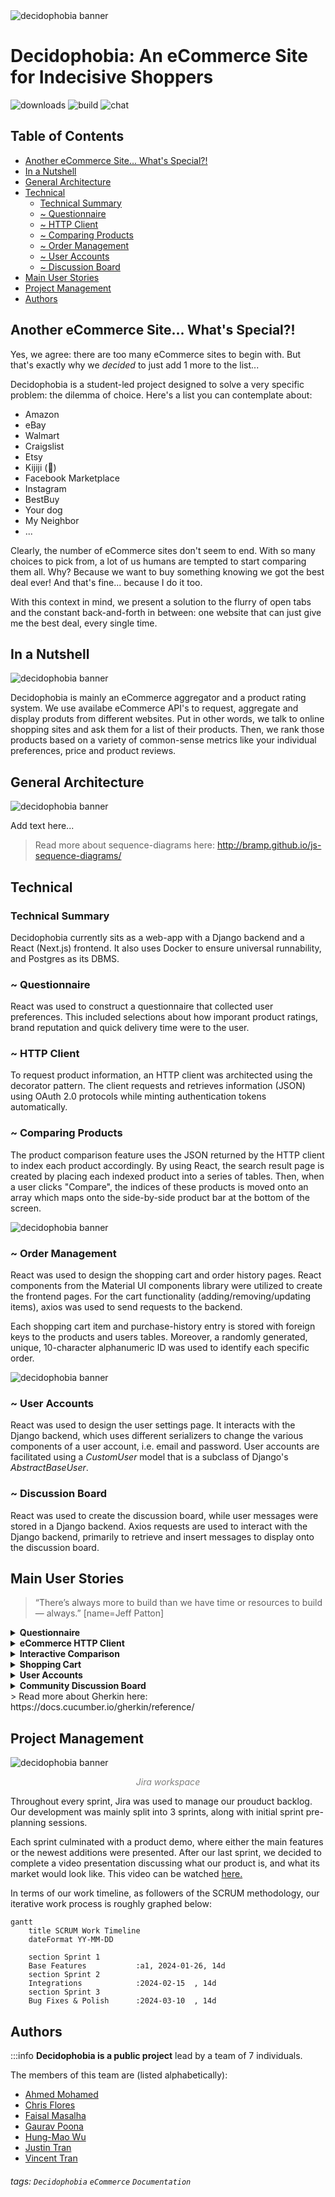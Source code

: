 <img src="README_images/decidophobia banner.png" alt="decidophobia banner"/>

**Decidophobia**: An eCommerce Site for Indecisive Shoppers 
===
![downloads](https://img.shields.io/github/downloads/atom/atom/total.svg)
![build](https://img.shields.io/appveyor/ci/:user/:repo.svg)
![chat](https://img.shields.io/discord/:serverId.svg)

## Table of Contents

<!-- TOC start (generated with https://github.com/derlin/bitdowntoc) -->

- [Another eCommerce Site... What's Special?!](#another-ecommerce-site-whats-special)
- [In a Nutshell](#in-a-nutshell)
- [General Architecture](#general-architecture)
- [Technical](#technical)
   * [Technical Summary](#technical-summary)
   * [~ Questionnaire](#-questionnaire)
   * [~ HTTP Client](#-http-client)
   * [~ Comparing Products](#-comparing-products)
   * [~ Order Management](#-order-management)
   * [~ User Accounts](#-user-accounts)
   * [~ Discussion Board](#-discussion-board)
- [Main User Stories](#main-user-stories)
- [Project Management](#project-management)
- [Authors](#authors)

<!-- TOC end -->

<!-- TOC --><a name="another-ecommerce-site-whats-special"></a>
## Another eCommerce Site... What's Special?!
Yes, we agree: there are too many eCommerce sites to begin with. But that's exactly why we *decided* to just add 1 more to the list...

Decidophobia is a student-led project designed to solve a very specific problem: the dilemma of choice. Here's a list you can contemplate about:
* Amazon
* eBay
* Walmart
* Craigslist
* Etsy
* Kijiji (🍁)
* Facebook Marketplace
* Instagram
* BestBuy
* Your dog
* My Neighbor
* ...

Clearly, the number of eCommerce sites don't seem to end. With so many choices to pick from, a lot of us humans are tempted to start comparing them all. Why? Because we want to buy something knowing we got the best deal ever! And that's fine... because I do it too. 

With this context in mind, we present a solution to the flurry of open tabs and the constant back-and-forth in between: one website that can just give me the best deal, every single time. 

<!-- TOC --><a name="in-a-nutshell"></a>
## In a Nutshell
<img src="README_images/home_screen.png" alt="decidophobia banner"/>

Decidophobia is mainly an eCommerce aggregator and a product rating system. We use availabe eCommerce API's to request, aggregate and display produts from different websites. Put in other words, we talk to online shopping sites and ask them for a list of their products. Then, we rank those products based on a variety of common-sense metrics like your individual preferences, price and product reviews. 


<!-- TOC --><a name="general-architecture"></a>
## General Architecture

<img src="README_images/general_architecture.png" alt="decidophobia banner"/>

Add text here...
> Read more about sequence-diagrams here: http://bramp.github.io/js-sequence-diagrams/

<!-- TOC --><a name="technical"></a>
## Technical
<!-- TOC --><a name="technical-summary"></a>
### Technical Summary
Decidophobia currently sits as a web-app with a Django backend and a React (Next.js) frontend. It also uses Docker to ensure universal runnability, and Postgres as its DBMS.

<!-- TOC --><a name="-questionnaire"></a>
### ~ Questionnaire
React was used to construct a questionnaire that collected user preferences. This included selections about how imporant product ratings, brand reputation and quick delivery time were to the user. 

<!-- TOC --><a name="-http-client"></a>
### ~ HTTP Client
To request product information, an HTTP client was architected using the decorator pattern. The client requests and retrieves information (JSON) using OAuth 2.0 protocols while minting authentication tokens automatically. 

<!-- TOC --><a name="-comparing-products"></a>
### ~ Comparing Products
The product comparison feature uses the JSON returned by the HTTP client to index each product accordingly. By using React, the search result page is created by placing each indexed product into a series of tables. Then, when a user clicks "Compare", the indices of these products is moved onto an array which maps onto the side-by-side product bar at the bottom of the screen. 

<img src="README_images/product_comparison.png" alt="decidophobia banner"/>

<!-- TOC --><a name="-order-management"></a>
### ~ Order Management
React was used to design the shopping cart and order history pages. React components from the Material UI components library were utilized to create the frontend pages. For the cart functionality (adding/removing/updating items), axios was used to send requests to the backend.

Each shopping cart item and purchase-history entry is stored with foreign keys to the products and users tables. Moreover, a randomly generated, unique, 10-character alphanumeric ID was used to identify each specific order.

<img src="README_images/shopping_cart.png" alt="decidophobia banner"/>

<!-- TOC --><a name="-user-accounts"></a>
### ~ User Accounts
React was used to design the user settings page. It interacts with the Django backend, which uses different serializers to change the various components of a user account, i.e. email and password. User accounts are facilitated using a *CustomUser* model that is a subclass of Django's *AbstractBaseUser*.

<!-- TOC --><a name="-discussion-board"></a>
### ~ Discussion Board
React was used to create the discussion board, while user messages were stored in a Django backend. Axios requests are used to interact with the Django backend, primarily to retrieve and insert messages to display onto the discussion board.

<!-- TOC --><a name="main-user-stories"></a>
## Main User Stories

> “There’s always more to build than we have time or resources to build — always.” [name=Jeff Patton]
<details> 
    <summary><strong>Questionnaire</strong></summary>
    
```gherkin=
Feature: Questionairre
  As an frequent shopper, I want to quickly select
  all my individual preferences like budget, favorite
  sites, and delivery time.
  
  Scenario: User arrives at the home page
    Given I clicked on "SearchFilter",
    Then I can toggle my unique preferences
    And get results that are curated appropriately.
```
</details>

<details>
    <summary><strong>eCommerce HTTP Client </strong></summary>
    
```gherkin=
Feature: eCommerce HTTP Client
  As an indecisive shopper, I want to see results 
  from all the eCommerce sites I request for. 
  
  Scenario: User types item name into the search bar
    Given I selected my preferred shopping sites,
    When I click "search"
    Then I will get a list of curated products.
```
</details>

<details>
    <summary><b>Interactive Comparison</b></summary>
    
```gherkin=
Feature: Interactive Comparison
  As a shopper on a budget, I want to interactively
  compare the main features of different products. 
  
  Scenario: User is directed to the search results
    Given I found a suitable product,
    When I click "Compare"
    Then I can compare products side-by-side.
```
</details>
<details>
<summary><b>Shopping Cart</b></summary>

```gherkin=
Feature: Shopping Cart
  As a casual shopper, I want to put items in my shopping cart
  because I want to manage items before I checkout.

  Scenario: User adds item to cart
    Given I'm a logged-in user
    When I go to the item page
    And I click "Add item to cart"
    Then the quantity of items in my cart should go up
    And my subtotal should increment accordingly.
```
</details>

<details>
    <summary><b>User Accounts</b></summary>
    
```gherkin=
Feature: User Accounts
  As an avid shopper, I want to be able to be able to change my
  user account information. 

  Scenario: I want to update my account information
    Given I am logged in
    When I navigate to the settings page
    And I click on the button to change my password, email, etc.
    Then the database will be updated with the new information
    And the changes will be reflected in the GUI
```
</details>

<details>
    <summary><b>Community Discussion Board</b></summary>
    
```gherkin=
Feature: Discussion Board
  As a shopper with FOMO, I want a place to interact with other 
    shoppers where I can discuss the best deals and sales in 
    the website.

  Scenario: I want to look for the hottest new deals
    Given I am logged in,
    When I navigate to the discussion board
    Then I find discussions about different, linked products.
```
</details>
> Read more about Gherkin here: https://docs.cucumber.io/gherkin/reference/


<!-- TOC --><a name="project-management"></a>
## Project Management
<img src="README_images/jira.png" alt="decidophobia banner"/>
<p style="text-align:center;color:grey;"><em> Jira workspace </em>  </p>

Throughout every sprint, Jira was used to manage our prouduct backlog. Our development was mainly split into 3 sprints, along with initial sprint pre-planning sessions. 

Each sprint culminated with a product demo, where either the main features or the newest additions were presented. After our last sprint, we decided to complete a video presentation discussing what our product is, and what its market would look like. 
This video can be watched <a href="https://youtu.be/VAtVXeAbKok">here.</a>

In terms of our work timeline, as followers of the SCRUM methodology, our iterative work process is roughly graphed below:
```mermaid
gantt
    title SCRUM Work Timeline
    dateFormat YY-MM-DD

    section Sprint 1
    Base Features           :a1, 2024-01-26, 14d
    section Sprint 2
    Integrations            :2024-02-15  , 14d
    section Sprint 3
    Bug Fixes & Polish      :2024-03-10  , 14d
```

<!-- TOC --><a name="authors"></a>
## Authors

:::info
**Decidophobia is a public project** lead by a team of 7 individuals. 

The members of this team are (listed alphabetically):
- [Ahmed Mohamed](https://github.com/ahmed33033)
- [Chris Flores](https://github.com/cfstar188)
- [Faisal Masalha](https://github.com/TrueDescription)
- [Gaurav Poona](https://github.com/gaurav3247)
- [Hung-Mao Wu](https://github.com/wuhungmao)
- [Justin Tran](https://github.com/JustAProjectacc)
- [Vincent Tran](https://github.com/MintV-Vincent)



<!-- TOC --><a name="tags-decidophobia-ecommerce-documentation"></a>
###### tags: `Decidophobia` `eCommerce` `Documentation`
